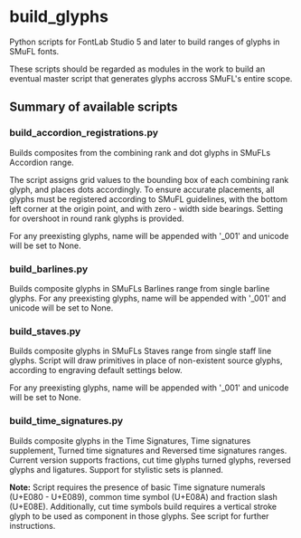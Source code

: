 # build_glyphs
Python scripts for FontLab Studio 5 and later to build ranges of glyphs in SMuFL fonts.

These scripts should be regarded as modules in the work to build an eventual master script that generates glyphs accross SMuFL's entire scope.

## Summary of available scripts
### build_accordion_registrations.py
Builds composites from the combining rank and dot glyphs in SMuFLs Accordion range.

The script assigns grid values to the bounding box of each combining rank glyph, and places dots accordingly. To ensure accurate placements, all glyphs must be registered according to SMuFL guidelines, with the bottom left corner at the origin point, and with zero - width side bearings. Setting for overshoot in round rank glyphs is provided.

For any preexisting glyphs, name will be appended with '_001' and unicode will be set to None.

### build_barlines.py
Builds composite glyphs in SMuFLs Barlines range from single barline glyphs.
For any preexisting glyphs, name will be appended with '_001' and unicode will be set to None.

### build_staves.py
Builds composite glyphs in SMuFLs Staves range from single staff line glyphs. Script will draw
primitives in place of non-existent source glyphs, according to engraving default settings below.

For any preexisting glyphs, name will be appended with '_001' and unicode will be set to None.

### build_time_signatures.py

Builds composite glyphs in the Time Signatures, Time signatures supplement, Turned time signatures and Reversed time signatures ranges. 
Current version supports fractions, cut time glyphs turned glyphs, reversed glyphs and ligatures. Support for stylistic sets is planned. 

**Note:** Script requires the presence of basic Time signature numerals (U+E080 - U+E089), common time symbol (U+E08A) and fraction slash (U+E08E). Additionally, cut time symbols build requires a vertical stroke glyph to be used as component in those glyphs. See script for further instructions.
